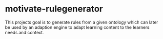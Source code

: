 motivate-rulegenerator
======================

This projects goal is to generate rules from a given ontology which can later be used by an adaption engine to adapt learning content to the learners needs and context.
